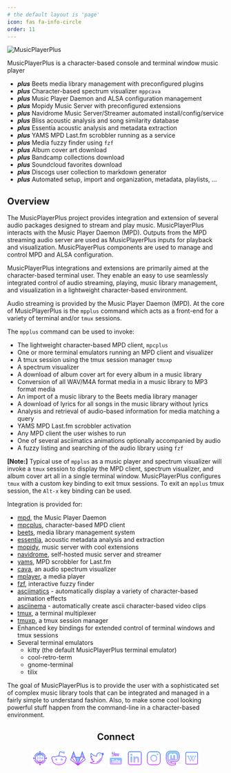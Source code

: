 ```yaml
---
# the default layout is 'page'
icon: fas fa-info-circle
order: 11
---
```


<div data-align="center">
  <img
    src="https://raw.githubusercontent.com/wiki/doctorfree/MusicPlayerPlus/img/musicplayerplus.png"
    style="width: 783px; height: 140px"
    alt="MusicPlayerPlus"
  />
</div>

MusicPlayerPlus is a character-based console and terminal window music player

- **_plus_** Beets media library management with preconfigured plugins
- **_plus_** Character-based spectrum visualizer `mppcava`
- **_plus_** Music Player Daemon and ALSA configuration management
- **_plus_** Mopidy Music Server with preconfigured extensions
- **_plus_** Navidrome Music Server/Streamer automated install/config/service
- **_plus_** Bliss acoustic analysis and song similarity database
- **_plus_** Essentia acoustic analysis and metadata extraction
- **_plus_** YAMS MPD Last.fm scrobbler running as a service
- **_plus_** Media fuzzy finder using `fzf`
- **_plus_** Album cover art download
- **_plus_** Bandcamp collections download
- **_plus_** Soundcloud favorites download
- **_plus_** Discogs user collection to markdown generator
- **_plus_** Automated setup, import and organization, metadata, playlists, ...

## Overview

The MusicPlayerPlus project provides integration and extension of several audio
packages designed to stream and play music. MusicPlayerPlus interacts with the
Music Player Daemon (MPD). Outputs from the MPD streaming audio server are used
as MusicPlayerPlus inputs for playback and visualization. MusicPlayerPlus
components are used to manage and control MPD and ALSA configuration.

MusicPlayerPlus integrations and extensions are primarily aimed at the
character-based terminal user. They enable an easy to use seamlessly
integrated control of audio streaming, playing, music library management,
and visualization in a lightweight character-based environment.

Audio streaming is provided by the Music Player Daemon (MPD).
At the core of MusicPlayerPlus is the `mpplus` command which acts as
a front-end for a variety of terminal and/or `tmux` sessions.

The `mpplus` command can be used to invoke:

- The lightweight character-based MPD client, `mpcplus`
- One or more terminal emulators running an MPD client and visualizer
- A tmux session using the tmux session manager `tmuxp`
- A spectrum visualizer
- A download of album cover art for every album in a music library
- Conversion of all WAV/M4A format media in a music library to MP3 format media
- An import of a music library to the Beets media library manager
- A download of lyrics for all songs in the music library without lyrics
- Analysis and retrieval of audio-based information for media matching a query
- YAMS MPD Last.fm scrobbler activation
- Any MPD client the user wishes to run
- One of several asciimatics animations optionally accompanied by audio
- A fuzzy listing and searching of the audio library using `fzf`

**[Note:]** Typical use of `mpplus` as a music player and spectrum visualizer
will invoke a `tmux` session to display the MPD client, spectrum visualizer, and
album cover art all in a single terminal window. MusicPlayerPlus configures
`tmux` with a custom key binding to exit tmux sessions. To exit an `mpplus`
tmux session, the `Alt-x` key binding can be used.

Integration is provided for:

- [mpd](https://www.musicpd.org/), the Music Player Daemon
- [mpcplus](https://github.com/doctorfree/mpcplus/README.md), character-based MPD client
- [beets](https://beets.io/), media library management system
- [essentia](https://github.com/doctorfree/mpplus-essentia/README.md), acoustic metadata analysis and extraction
- [mopidy](https://mopidy.com/), music server with cool extensions
- [navidrome](https://www.navidrome.org/), self-hosted music server and streamer
- [yams](https://github.com/Berulacks/yams/), MPD scrobbler for Last.fm
- [cava](https://github.com/karlstav/cava), an audio spectrum visualizer
- [mplayer](http://mplayerhq.hu/design7/info.html), a media player
- [fzf](https://github.com/junegunn/fzf), interactive fuzzy finder
- [asciimatics](https://github.com/peterbrittain/asciimatics) - automatically display a variety of character-based animation effects
- [asciinema](https://asciinema.org/) - automatically create ascii character-based video clips
- [tmux](https://github.com/tmux/tmux/wiki), a terminal multiplexer
- [tmuxp](https://github.com/tmux-python/tmuxp), a tmux session manager
- Enhanced key bindings for extended control of terminal windows and tmux sessions
- Several terminal emulators
  - kitty (the default MusicPlayerPlus terminal emulator)
  - cool-retro-term
  - gnome-terminal
  - tilix

The goal of MusicPlayerPlus is to provide the user with a sophisticated set
of complex music library tools that can be integrated and managed in a fairly
simple to understand fashion. Also, to make some cool looking powerful stuff
happen from the command-line in a character-based environment.

<div align="center">
  <h2 id="connect">Connect</h2>
  <a href="https://ronrecord.com">
    <img
      style="height: 40px"
      alt="domain"
      src="https://raw.githubusercontent.com/doctorfree/doctorfree/master/icons/domain.png"
  /></a>
  <a href="https://www.reddit.com/user/No-Blackberry-3160">
    <img
      style="height: 40px"
      alt="reddit"
      src="https://raw.githubusercontent.com/doctorfree/doctorfree/master/icons/reddit.png"
  /></a>
  <a href="https://gitlab.com/doctorfree">
    <img
      style="height: 40px"
      alt="gitlab"
      src="https://raw.githubusercontent.com/doctorfree/doctorfree/master/icons/gitlab.png"
  /></a>
  <a href="https://twitter.com/ronrecord">
    <img
      style="height: 40px"
      alt="twitter"
      src="https://raw.githubusercontent.com/doctorfree/doctorfree/master/icons/twitter.png"
  /></a>
  <a href="https://youtube.com/c/doctorfree">
    <img
      style="height: 40px"
      alt="youtube"
      src="https://raw.githubusercontent.com/doctorfree/doctorfree/master/icons/youtube.png"
  /></a>
  <a href="https://linkedin.com/in/ronrecord">
    <img
      style="height: 40px"
      alt="linkedin"
      src="https://raw.githubusercontent.com/doctorfree/doctorfree/master/icons/linkedin.png"
  /></a>
  <a href="https://instagram.com/doctorfree">
    <img
      style="height: 40px"
      alt="instagram"
      src="https://raw.githubusercontent.com/doctorfree/doctorfree/master/icons/instagram.png"
  /></a>
  <a href="https://noc.social/@doctorwhen">
    <img
      style="height: 40px"
      alt="mastodon"
      src="https://raw.githubusercontent.com/doctorfree/doctorfree/master/icons/mastodon.png"
  /></a>
  <a href="https://en.wikipedia.org/wiki/User:Doctorfree">
    <img
      style="height: 40px"
      alt="wikipedia"
      src="https://raw.githubusercontent.com/doctorfree/doctorfree/master/icons/wikipedia.png"
  /></a>
</div>
